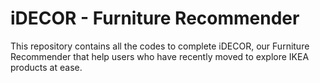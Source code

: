 # iDECOR - Furniture Recommender

This repository contains all the codes to complete iDECOR, our Furniture Recommender that help users who have recently moved to explore IKEA products at ease.

